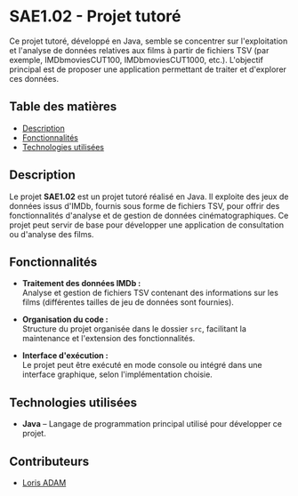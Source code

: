 # SAE1.02 - Projet tutoré

Ce projet tutoré, développé en Java, semble se concentrer sur l'exploitation et l'analyse de données relatives aux films à partir de fichiers TSV (par exemple, IMDbmoviesCUT100, IMDbmoviesCUT1000, etc.). L'objectif principal est de proposer une application permettant de traiter et d'explorer ces données.

## Table des matières

- [Description](#description)
- [Fonctionnalités](#fonctionnalités)
- [Technologies utilisées](#technologies-utilisées)

## Description

Le projet **SAE1.02** est un projet tutoré réalisé en Java. Il exploite des jeux de données issus d'IMDb, fournis sous forme de fichiers TSV, pour offrir des fonctionnalités d'analyse et de gestion de données cinématographiques. Ce projet peut servir de base pour développer une application de consultation ou d'analyse des films.

## Fonctionnalités

- **Traitement des données IMDb :**  
  Analyse et gestion de fichiers TSV contenant des informations sur les films (différentes tailles de jeu de données sont fournies).
  
- **Organisation du code :**  
  Structure du projet organisée dans le dossier `src`, facilitant la maintenance et l'extension des fonctionnalités.

- **Interface d'exécution :**  
  Le projet peut être exécuté en mode console ou intégré dans une interface graphique, selon l'implémentation choisie.

## Technologies utilisées

- **Java** – Langage de programmation principal utilisé pour développer ce projet.

 ## Contributeurs
- [Loris ADAM](https://github.com/Blazes35)
